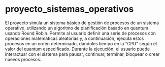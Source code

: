 # proyecto_sistemas_operativos
El proyecto simula un sistema básico de gestión de procesos de un sistema operativo, utilizando un algoritmo de planificación basado en quantum usando Round Robin. Permite al usuario definir una serie de procesos con operaciones matemáticas aleatorias y, a continuación, ejecuta estos procesos en un orden determinado, dándoles tiempo en la "CPU" según el valor del quantum especificado. Durante la ejecución, el usuario puede interactuar con el sistema para pausar, continuar, terminar, bloquear o crear nuevos procesos.
